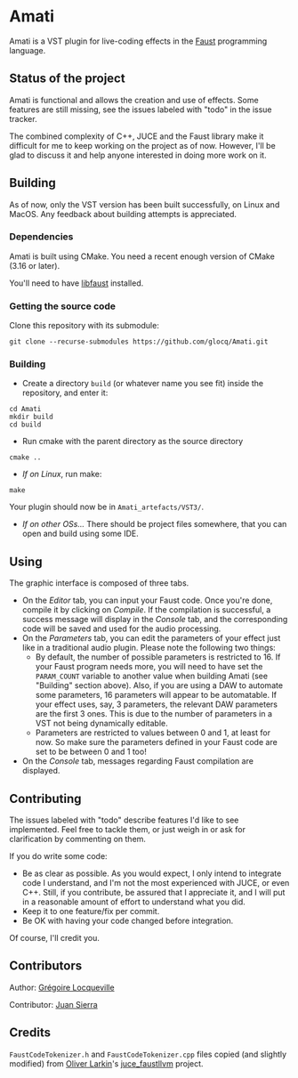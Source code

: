 Amati
======

Amati is a VST plugin for live-coding effects in the [Faust](https://faust.grame.fr/) programming language.

Status of the project
----------------------

Amati is functional and allows the creation and use of effects. Some features are still missing, see the issues labeled with "todo" in the issue tracker.

The combined complexity of C++, JUCE and the Faust library make it difficult for me to keep working on the project as of now. However, I'll be glad to discuss it and help anyone interested in doing more work on it.

Building
---------

As of now, only the VST version has been built successfully, on Linux and MacOS. Any feedback about building attempts is appreciated.

### Dependencies

Amati is built using CMake. You need a recent enough version of CMake (3.16 or later).

You'll need to have [libfaust](https://faust.grame.fr/downloads/) installed.

### Getting the source code

Clone this repository with its submodule:
```
git clone --recurse-submodules https://github.com/glocq/Amati.git
```

### Building

* Create a directory `build` (or whatever name you see fit) inside the repository, and enter it:
```
cd Amati
mkdir build
cd build
```

* Run cmake with the parent directory as the source directory
```
cmake ..
```

* _If on Linux_, run make:
```
make
```
Your plugin should now be in `Amati_artefacts/VST3/`.

* _If on other OSs..._ There should be project files somewhere, that you can open and build using some IDE.


Using
------

The graphic interface is composed of three tabs.

* On the _Editor_ tab, you can input your Faust code. Once you're done, compile it by clicking on _Compile_. If the compilation is successful, a success message will display in the _Console_ tab, and the corresponding code will be saved and used for the audio processing.
* On the _Parameters_ tab, you can edit the parameters of your effect just like in a traditional audio plugin. Please note the following two things:
    - By default, the number of possible parameters is restricted to 16. If your Faust program needs more, you will need to have set the `PARAM_COUNT` variable to another value when building Amati (see "Building" section above). Also, if you are using a DAW to automate some parameters, 16 parameters will appear to be automatable. If your effect uses, say, 3 parameters, the relevant DAW parameters are the first 3 ones. This is due to the number of parameters in a VST not being dynamically editable.
    - Parameters are restricted to values between 0 and 1, at least for now. So make sure the parameters defined in your Faust code are set to be between 0 and 1 too!
* On the _Console_ tab, messages regarding Faust compilation are displayed.

Contributing
-------------

The issues labeled with "todo" describe features I'd like to see implemented. Feel free to tackle them, or just weigh in or ask for clarification by commenting on them.

If you do write some code:

* Be as clear as possible. As you would expect, I only intend to integrate code I understand, and I'm not the most experienced with JUCE, or even C++. Still, if you contribute, be assured that I appreciate it, and I will put in a reasonable amount of effort to understand what you did.
* Keep it to one feature/fix per commit.
* Be OK with having your code changed before integration.

Of course, I'll credit you.

Contributors
-------------

Author: [Grégoire Locqueville](https://github.com/glocq/)

Contributor: [Juan Sierra](https://www.juansaudio.com/)


Credits
--------

`FaustCodeTokenizer.h` and `FaustCodeTokenizer.cpp` files copied (and slightly modified) from [Oliver Larkin](https://github.com/olilarkin)'s [juce_faustllvm](https://github.com/olilarkin/juce_faustllvm) project.
